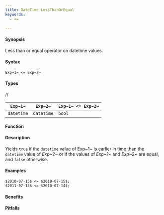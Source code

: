 ```yaml
---
title: DateTime LessThanOrEqual
keywords:
  - <=

---
```


#### Synopsis

Less than or equal operator on datetime values.

#### Syntax

`Exp~1~ <= Exp~2~`

#### Types

//

| `Exp~1~`      | `Exp~2~`      | `Exp~1~ <= Exp~2~`  |
| --- | --- | --- |
| `datetime`     |  `datetime`    | `bool`                |


#### Function

#### Description

Yields `true` if the `datetime` value of Exp~1~ is earlier in time than the `datetime` value
of _Exp_~2~ or if the values of _Exp_~1~ and _Exp_~2~ are equal, and `false` otherwise.

#### Examples

```rascal-shell
$2010-07-15$ <= $2010-07-15$;
$2011-07-15$ <= $2010-07-14$;
```

#### Benefits

#### Pitfalls

